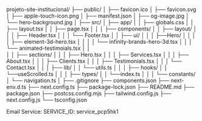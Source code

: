 projeto-site-institucional/
├── public/
│   ├── favicon.ico
│   ├── favicon.svg
│   ├── apple-touch-icon.png
│   ├── manifest.json
│   ├── og-image.jpg
│   └── hero-background.jpg
│
├── src/
│   ├── app/
│   │   ├── globals.css
│   │   ├── layout.tsx
│   │   ├── page.tsx
│   │
│   ├── components/
│   │   ├── layout/
│   │   │   ├── Header.tsx
│   │   │   └── Footer.tsx
│   │   ├── ui/
│   │   │   ├──Hero/
│   │   │   │  ├── element-3d-hero.tsx
│   │   │   │  └── infinity-brands-hero-3d.tsx
│   │   │   └── animated-testimoials.tsx
│   │   
│   │   ├── sections/
│   │   │   ├── Hero.tsx
│   │   │   ├── Services.tsx
│   │   │   ├── About.tsx
│   │   │   ├── Clients.tsx
│   │   │   ├── Testimonials.tsx
│   │   │   └── Contact.tsx
│   │
│   ├── lib/
│   │   └── utils.ts
│   │
│   ├── hooks/
│   │   └──useScrolled.ts
│   │
│   ├── types/
│   │   └──index.ts 
│   │
│   └── constants/
│       └── navigation.ts
│
├── .gitignore
├── components.json
├── next-env.d.ts
├── next.config.ts
├── package-lock.json
├── README.md
├── package.json
├── postcss.config.mjs
├── tailwind.config.js
├── next.config.js
└── tsconfig.json


Email Service:
SERVICE_ID: service_pcp5hk1